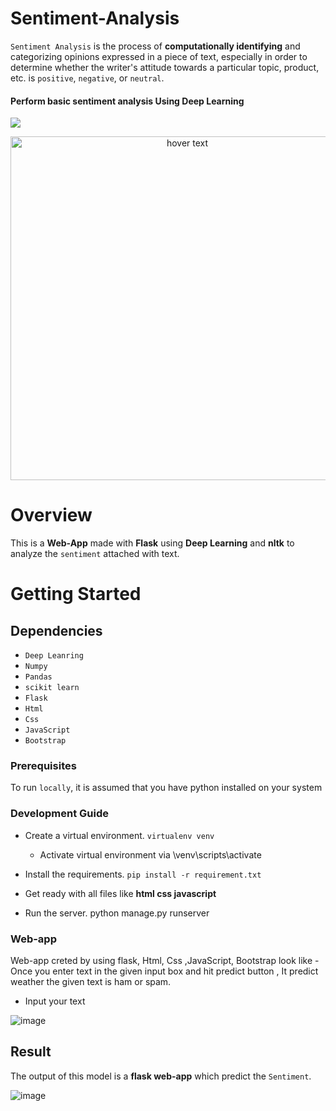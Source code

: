 # Sentiment-Analysis

```Sentiment Analysis``` is the process of __computationally identifying__ and categorizing opinions expressed in a piece of text, especially in order to determine whether the writer's attitude towards a particular topic, product, etc. is ```positive```, ```negative```, or ```neutral```. 

#### Perform basic sentiment analysis Using Deep Learning
![](https://formtitanhelpdeskimage.s3.amazonaws.com/70c78f9df2fd5c130e7021644f78f4c5.jpg)



<p align="center">
  <img src="https://qph.fs.quoracdn.net/main-qimg-a90ee0cbcde557910102a1975dbd3c9c" width="550" title="hover text">
</p>


# Overview
This is a __Web-App__ made with __Flask__ using __Deep Learning__ and __nltk__ to analyze the ```sentiment``` attached with text.

# Getting Started

## Dependencies 
* ```Deep Leanring``` 
* ```Numpy``` 
* ```Pandas```
* ```scikit learn```
* ```Flask``` 
* ```Html```
* ```Css```
* ```JavaScript```
* ```Bootstrap```

### Prerequisites
To run ```locally```, it is assumed that you have python installed on your system
### Development Guide
- Create a virtual environment. ```virtualenv venv```
  - Activate virtual environment via \venv\scripts\activate
- Install the requirements. ```pip install -r requirement.txt```
- Get ready with all files like __html css javascript__ 

- Run the server. python manage.py runserver

### Web-app 
Web-app creted by using flask, Html, Css ,JavaScript, Bootstrap look like - Once you enter text in the given input box and hit predict button , It predict weather the given text is ham or spam.
- Input your text 

![image](https://github.com/ChetasShree/AI-PROJECT-6-SEM-Sentiment-Analysis-Using-Deep-Learning/assets/75165587/1233cf98-2ab3-486f-b39e-6c7a96900491)

## Result
The output of this model is a __flask web-app__ which predict the  ```Sentiment```.

![image](https://github.com/ChetasShree/AI-PROJECT-6-SEM-Sentiment-Analysis-Using-Deep-Learning/assets/75165587/818d7e62-1b4e-4738-94ad-4e72d2bede96)




